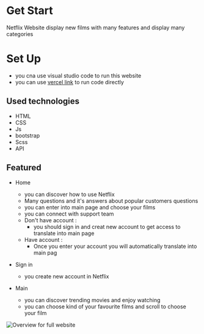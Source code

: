 # Get Start 
Netflix Website display new films with many features and display many categories 

# Set Up
* you cna use visual studio code to run this website
* you can use [vercel link](https://netflix-flax-six.vercel.app/index.html) to run code directly
## Used technologies 
* HTML
* CSS
* Js
* bootstrap
* Scss
* API
## Featured
- Home 
    - you can discover how to use Netflix
    - Many questions and it's answers about popular customers questions
    - you can enter into main page and choose your films
    - you can connect with support team
  - Don't have account :
    - you should sign in and creat new account to get access to translate into main page
  - Have account :
    - Once you enter your account you will automatically translate into main pag
   
- Sign in
    - you create new account in Netflix
- Main
    - you can discover trending movies and enjoy watching
    - you can choose kind of your favourite films and scroll to choose your film 

![Overview for full website](screencapture-netflix-flax-six-vercel-app-index-html-2023-11-25-20_24_30)


